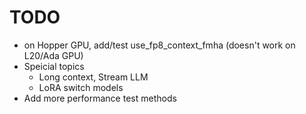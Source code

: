 # TODO

- on Hopper GPU, add/test use_fp8_context_fmha (doesn't work on L20/Ada GPU)
- Speicial topics
  - Long context, Stream LLM
  - LoRA switch models
- Add more performance test methods
